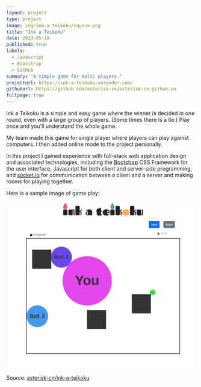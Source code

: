 ```yaml
---
layout: project
type: project
image: img/ink-a-teikoku/square.png
title: "Ink a Teikoku"
date: 2023-05-10
published: true
labels:
  - Javascript
  - Bootstrap
  - GitHub
summary: "A simple game for multi players."
projecturl: https://ink-a-teikoku.onrender.com/
githuburl: https://github.com/asterisk-cn/asterisk-cn.github.io
fullpage: true
---
```


Ink a Teikoku is a simple and easy game where the winner is decided in one round, even with a large group of players. (Some times there is a tie.) Play once and you'll understand the whole game.

My team made this game for single player where players can play against computers. I then added online mode to the project personally.

In this project I gained experience with full-stack web application design and associated technologies, including the [Bootstrap](http://getbootstrap.com/) CSS Framework for the user interface, Javascript for both client and server-side programming, and [socket.io](https://socket.io/) for communication between a client and a server and making rooms for playing together.

Here is a sample image of game play:

<img class="img-fluid" src="../img/ink-a-teikoku/game-play.png">

Source: <a href="https://github.com/asterisk-cn/ink-a-teikoku"><i class="large github icon "></i>asterisk-cn/ink-a-teikoku</a>
